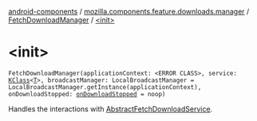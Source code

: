 [android-components](../../index.md) / [mozilla.components.feature.downloads.manager](../index.md) / [FetchDownloadManager](index.md) / [&lt;init&gt;](./-init-.md)

# &lt;init&gt;

`FetchDownloadManager(applicationContext: <ERROR CLASS>, service: `[`KClass`](https://kotlinlang.org/api/latest/jvm/stdlib/kotlin.reflect/-k-class/index.html)`<`[`T`](index.md#T)`>, broadcastManager: LocalBroadcastManager = LocalBroadcastManager.getInstance(applicationContext), onDownloadStopped: `[`onDownloadStopped`](../on-download-stopped.md)` = noop)`

Handles the interactions with [AbstractFetchDownloadService](../../mozilla.components.feature.downloads/-abstract-fetch-download-service/index.md).

